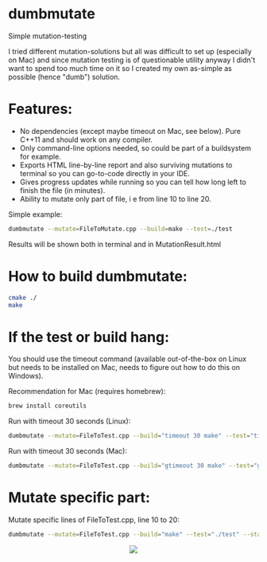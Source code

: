 # dumbmutate
Simple mutation-testing

I tried different mutation-solutions but all was difficult to set up (especially on Mac) 
and since mutation testing is of questionable utility anyway I didn't want to spend too
much time on it so I created my own as-simple as possible (hence "dumb") solution.

# Features:
- No dependencies (except maybe timeout on Mac, see below). Pure C++11 and should work on
any compiler.
- Only command-line options needed, so could be part of a buildsystem for example.
- Exports HTML line-by-line report and also surviving mutations to terminal so you can
go-to-code directly in your IDE.
- Gives progress updates while running so you can tell how long left to finish the file
(in minutes).
- Ability to mutate only part of file, i e from line 10 to line 20.


Simple example:
```bash
dumbmutate --mutate=FileToMutate.cpp --build=make --test=./test
```
Results will be shown both in terminal and in MutationResult.html

# How to build dumbmutate:
```bash
cmake ./
make
```

# If the test or build hang:
You should use the timeout command (available out-of-the-box on Linux but needs to be installed on Mac,
needs to figure out how to do this on Windows).

Recommendation for Mac (requires homebrew):
```bash
brew install coreutils
```

Run with timeout 30 seconds (Linux):
```bash
dumbmutate --mutate=FileToTest.cpp --build="timeout 30 make" --test="timeout 30 ./test"
```

Run with timeout 30 seconds (Mac):
```bash
dumbmutate --mutate=FileToTest.cpp --build="gtimeout 30 make" --test="gtimeout 30 ./test"
```

# Mutate specific part:
Mutate specific lines of FileToTest.cpp, line 10 to 20:
```bash
dumbmutate --mutate=FileToTest.cpp --build="make" --test="./test" --start=10 --end=20
```

<p align="center"><img src="/demo.gif?raw=true"/></p>